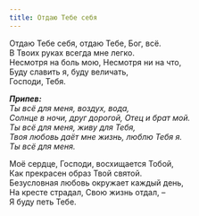 ```yaml
---
title: Отдаю Тебе себя
---
```


Отдаю Тебе себя, отдаю Тебе, Бог, всё.  
В Твоих руках всегда мне легко.  
Несмотря на боль мою, Несмотря ни на что,  
Буду славить я, буду величать,  
Господи, Тебя.

*__Припев:__  
Ты всё для меня, воздух, вода,  
Солнце в ночи, друг дорогой, Отец и брат мой.  
Ты всё для меня, живу для Тебя,  
Твоя любовь даёт мне жизнь, люблю Тебя я.  
Ты всё для меня.*

Моё сердце, Господи, восхищается Тобой,  
Как прекрасен образ Твой святой.  
Безусловная любовь окружает каждый день,  
На кресте страдал, Свою жизнь отдал, –  
Я буду петь Тебе.

